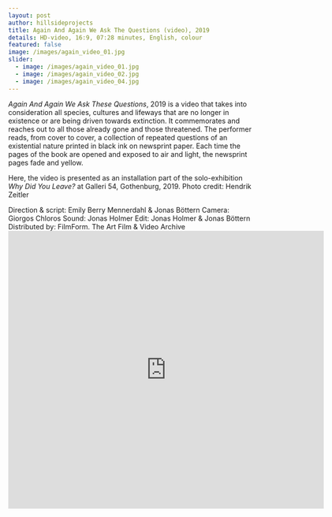 ```yaml
---
layout: post
author: hillsideprojects
title: Again And Again We Ask The Questions (video), 2019
details: HD-video, 16:9, 07:28 minutes, English, colour
featured: false
image: /images/again_video_01.jpg
slider:
  - image: /images/again_video_01.jpg
  - image: /images/again_video_02.jpg
  - image: /images/again_video_04.jpg
---
```

*Again And Again We Ask These Questions*, 2019 is a video that takes into consideration all species, cultures and lifeways that are no longer in existence or are being driven towards extinction. It commemorates and reaches out to all those already gone and those threatened. The performer reads, from cover to cover, a collection of repeated questions of an existential nature printed in black ink on newsprint paper. Each time the pages of the book are opened and exposed to air and light, the newsprint pages fade and yellow. 

Here, the video is presented as an installation part of the solo-exhibition *Why Did You Leave?* at Galleri 54, Gothenburg, 2019. Photo credit: Hendrik Zeitler

Direction & script: Emily Berry Mennerdahl & Jonas Böttern                                                     Camera: Giorgos Chloros                                                                                                                      Sound: Jonas Holmer                                                                                                                Edit: Jonas Holmer & Jonas Böttern                                                                                         Distributed by: FilmForm. The Art Film & Video Archive<iframe src="https://player.vimeo.com/video/321481779" width="640" height="564" frameborder="0" allow="autoplay; fullscreen" allowfullscreen></iframe>
